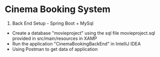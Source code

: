 # Cinema Booking System		
1. Back End Setup - Spring Boot + MySql
- Create a database "movieproject" using the sql file movieproject.sql provided in src/main/resources in XAMP 
- Run the application "CinemaBookingBackEnd" in IntelliJ IDEA
- Using Postman to get data of application
